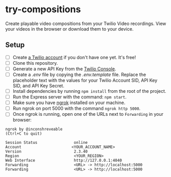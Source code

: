 # try-compositions

Create playable video compositions from your Twilio Video recordings.
View your videos in the browser or download them to your device.

## Setup

- [ ] Create [a Twilio account](https://www.twilio.com/referral/D4tqHM) if you don't have one yet. It's free!
- [ ] Clone this repository.
- [ ] Generate a new API Key from the [Twilio Console](https://www.twilio.com/console/project/api-keys).
- [ ] Create a _.env_ file by copying the _.env.template_ file. Replace the placeholder text with the values for your Twilio Account SID, API Key SID, and API Key Secret.
- [ ] Install dependencies by running `npm install` from the root of the project.
- [ ] Run the Express server with the command: `npm start`.
- [ ] Make sure you have [ngrok](https://ngrok.com/) installed on your machine.
- [ ] Run ngrok on port 5000 with the command `ngrok http 5000`.
- [ ] Once ngrok is running, open one of the URLs next to `Forwarding` in your browser:

```
ngrok by @inconshreveable                                       (Ctrl+C to quit)

Session Status                online
Account                      <YOUR_ACCOUNT_NAME>
Version                       2.3.40
Region                        <YOUR_REGION>
Web Interface                 http://127.0.0.1:4040
Forwarding                    <URL> -> http://localhost:5000
Forwarding                    <URL> -> http://localhost:5000
```
